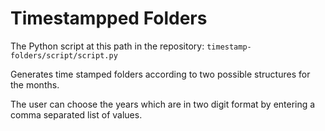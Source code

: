 # Timestampped Folders

The Python script at this path in the repository: `timestamp-folders/script/script.py`

Generates time stamped folders according to two possible structures for the months. 

The user can choose the years which are in two digit format by entering a comma separated list of values. 